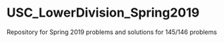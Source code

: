 # USC_LowerDivision_Spring2019

Repository for Spring 2019 problems and solutions for 145/146 problems
